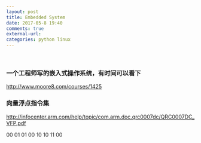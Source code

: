```yaml
---
layout: post
title: Embedded System
date: 2017-05-8 19:40
comments: true
external-url:
categories: python linux
---
```

<br>

### 一个工程师写的嵌入式操作系统，有时间可以看下

<http://www.moore8.com/courses/1425>

### 向量浮点指令集

<http://infocenter.arm.com/help/topic/com.arm.doc.qrc0007dc/QRC0007DC_VFP.pdf>

00 01
01 00
10 10
11 00